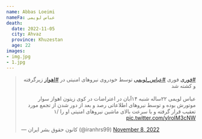 ```yaml
---
name: Abbas Loeimi
nameFa: عباس لویمی
death:
  date: 2022-11-05
  city: Ahvaz
  province: Khuzestan
  age: 22
images:
- img.jpg
- 1.jpg
---
```


<blockquote class="twitter-tweet"><p lang="fa" dir="rtl"><a href="https://twitter.com/hashtag/%D9%81%D9%88%D8%B1%DB%8C?src=hash&amp;ref_src=twsrc%5Etfw">#فوری</a> فوری <a href="https://twitter.com/hashtag/%D8%B9%D8%A8%D8%A7%D8%B3_%D9%84%D9%88%DB%8C%D9%85%DB%8C?src=hash&amp;ref_src=twsrc%5Etfw">#عباس_لویمی</a> توسط خودروی نیروهای امنیتی در <a href="https://twitter.com/hashtag/%D8%A7%D9%87%D9%88%D8%A7%D8%B2?src=hash&amp;ref_src=twsrc%5Etfw">#اهواز</a> زیرگرفته و کشته شد<br><br>عباس لويمى ۲۲ساله شنبه ۱۴آبان در اعتراضات در كوى زيتون اهواز سوار موتورش بوده و توسط نیروهای اطلاعاتی رصد و بعد از دور شدن از تجمع مورد تعقیب قرار گرفته و با سرعت بالای ماشين نيروهاى امنیتی او را /۱ <a href="https://t.co/ylroIM3cNW">pic.twitter.com/ylroIM3cNW</a></p>&mdash; کانون حقوق بشر ایران (@iranhrs99) <a href="https://twitter.com/iranhrs99/status/1589917952140546048?ref_src=twsrc%5Etfw">November 8, 2022</a></blockquote> <script async src="https://platform.twitter.com/widgets.js" charset="utf-8"></script>